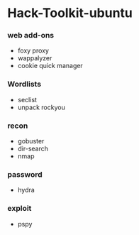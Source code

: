 # Hack-Toolkit-ubuntu

### web add-ons
- foxy proxy
- wappalyzer
- cookie quick manager

### Wordlists
- seclist
- unpack rockyou

### recon

- gobuster
- dir-search
- nmap


### password
- hydra

### exploit
- pspy
